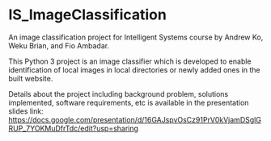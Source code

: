 # IS_ImageClassification
An image classification project for Intelligent Systems course by Andrew Ko, Weku Brian, and Fio Ambadar.

This Python 3 project is an image classifier which is developed to enable identification of local images in local directories or newly added ones in the built website.

Details about the project including background problem, solutions implemented, software requirements, etc is available in the presentation slides link: https://docs.google.com/presentation/d/16GAJspvOsCz91PrV0kVjamDSglGRUP_7YOKMuDfrTdc/edit?usp=sharing
